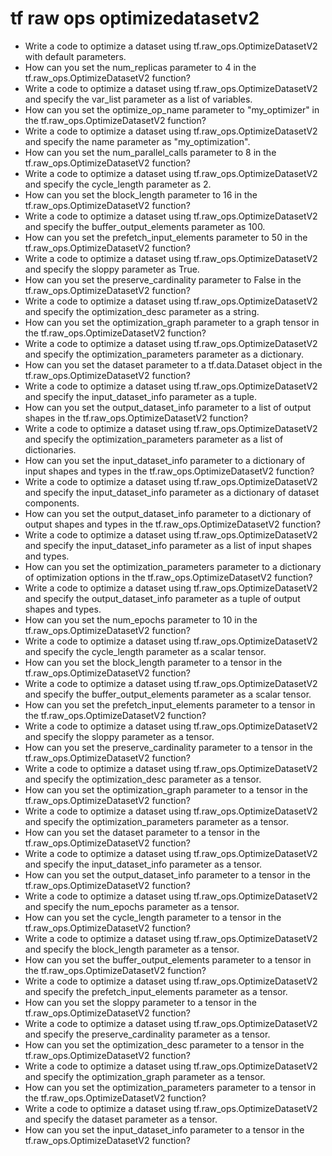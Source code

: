 # tf raw ops optimizedatasetv2

- Write a code to optimize a dataset using tf.raw_ops.OptimizeDatasetV2 with default parameters.
- How can you set the num_replicas parameter to 4 in the tf.raw_ops.OptimizeDatasetV2 function?
- Write a code to optimize a dataset using tf.raw_ops.OptimizeDatasetV2 and specify the var_list parameter as a list of variables.
- How can you set the optimize_op_name parameter to "my_optimizer" in the tf.raw_ops.OptimizeDatasetV2 function?
- Write a code to optimize a dataset using tf.raw_ops.OptimizeDatasetV2 and specify the name parameter as "my_optimization".
- How can you set the num_parallel_calls parameter to 8 in the tf.raw_ops.OptimizeDatasetV2 function?
- Write a code to optimize a dataset using tf.raw_ops.OptimizeDatasetV2 and specify the cycle_length parameter as 2.
- How can you set the block_length parameter to 16 in the tf.raw_ops.OptimizeDatasetV2 function?
- Write a code to optimize a dataset using tf.raw_ops.OptimizeDatasetV2 and specify the buffer_output_elements parameter as 100.
- How can you set the prefetch_input_elements parameter to 50 in the tf.raw_ops.OptimizeDatasetV2 function?
- Write a code to optimize a dataset using tf.raw_ops.OptimizeDatasetV2 and specify the sloppy parameter as True.
- How can you set the preserve_cardinality parameter to False in the tf.raw_ops.OptimizeDatasetV2 function?
- Write a code to optimize a dataset using tf.raw_ops.OptimizeDatasetV2 and specify the optimization_desc parameter as a string.
- How can you set the optimization_graph parameter to a graph tensor in the tf.raw_ops.OptimizeDatasetV2 function?
- Write a code to optimize a dataset using tf.raw_ops.OptimizeDatasetV2 and specify the optimization_parameters parameter as a dictionary.
- How can you set the dataset parameter to a tf.data.Dataset object in the tf.raw_ops.OptimizeDatasetV2 function?
- Write a code to optimize a dataset using tf.raw_ops.OptimizeDatasetV2 and specify the input_dataset_info parameter as a tuple.
- How can you set the output_dataset_info parameter to a list of output shapes in the tf.raw_ops.OptimizeDatasetV2 function?
- Write a code to optimize a dataset using tf.raw_ops.OptimizeDatasetV2 and specify the optimization_parameters parameter as a list of dictionaries.
- How can you set the input_dataset_info parameter to a dictionary of input shapes and types in the tf.raw_ops.OptimizeDatasetV2 function?
- Write a code to optimize a dataset using tf.raw_ops.OptimizeDatasetV2 and specify the input_dataset_info parameter as a dictionary of dataset components.
- How can you set the output_dataset_info parameter to a dictionary of output shapes and types in the tf.raw_ops.OptimizeDatasetV2 function?
- Write a code to optimize a dataset using tf.raw_ops.OptimizeDatasetV2 and specify the input_dataset_info parameter as a list of input shapes and types.
- How can you set the optimization_parameters parameter to a dictionary of optimization options in the tf.raw_ops.OptimizeDatasetV2 function?
- Write a code to optimize a dataset using tf.raw_ops.OptimizeDatasetV2 and specify the output_dataset_info parameter as a tuple of output shapes and types.
- How can you set the num_epochs parameter to 10 in the tf.raw_ops.OptimizeDatasetV2 function?
- Write a code to optimize a dataset using tf.raw_ops.OptimizeDatasetV2 and specify the cycle_length parameter as a scalar tensor.
- How can you set the block_length parameter to a tensor in the tf.raw_ops.OptimizeDatasetV2 function?
- Write a code to optimize a dataset using tf.raw_ops.OptimizeDatasetV2 and specify the buffer_output_elements parameter as a scalar tensor.
- How can you set the prefetch_input_elements parameter to a tensor in the tf.raw_ops.OptimizeDatasetV2 function?
- Write a code to optimize a dataset using tf.raw_ops.OptimizeDatasetV2 and specify the sloppy parameter as a tensor.
- How can you set the preserve_cardinality parameter to a tensor in the tf.raw_ops.OptimizeDatasetV2 function?
- Write a code to optimize a dataset using tf.raw_ops.OptimizeDatasetV2 and specify the optimization_desc parameter as a tensor.
- How can you set the optimization_graph parameter to a tensor in the tf.raw_ops.OptimizeDatasetV2 function?
- Write a code to optimize a dataset using tf.raw_ops.OptimizeDatasetV2 and specify the optimization_parameters parameter as a tensor.
- How can you set the dataset parameter to a tensor in the tf.raw_ops.OptimizeDatasetV2 function?
- Write a code to optimize a dataset using tf.raw_ops.OptimizeDatasetV2 and specify the input_dataset_info parameter as a tensor.
- How can you set the output_dataset_info parameter to a tensor in the tf.raw_ops.OptimizeDatasetV2 function?
- Write a code to optimize a dataset using tf.raw_ops.OptimizeDatasetV2 and specify the num_epochs parameter as a tensor.
- How can you set the cycle_length parameter to a tensor in the tf.raw_ops.OptimizeDatasetV2 function?
- Write a code to optimize a dataset using tf.raw_ops.OptimizeDatasetV2 and specify the block_length parameter as a tensor.
- How can you set the buffer_output_elements parameter to a tensor in the tf.raw_ops.OptimizeDatasetV2 function?
- Write a code to optimize a dataset using tf.raw_ops.OptimizeDatasetV2 and specify the prefetch_input_elements parameter as a tensor.
- How can you set the sloppy parameter to a tensor in the tf.raw_ops.OptimizeDatasetV2 function?
- Write a code to optimize a dataset using tf.raw_ops.OptimizeDatasetV2 and specify the preserve_cardinality parameter as a tensor.
- How can you set the optimization_desc parameter to a tensor in the tf.raw_ops.OptimizeDatasetV2 function?
- Write a code to optimize a dataset using tf.raw_ops.OptimizeDatasetV2 and specify the optimization_graph parameter as a tensor.
- How can you set the optimization_parameters parameter to a tensor in the tf.raw_ops.OptimizeDatasetV2 function?
- Write a code to optimize a dataset using tf.raw_ops.OptimizeDatasetV2 and specify the dataset parameter as a tensor.
- How can you set the input_dataset_info parameter to a tensor in the tf.raw_ops.OptimizeDatasetV2 function?